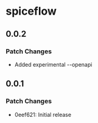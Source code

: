 # spiceflow

## 0.0.2

### Patch Changes

- Added experimental --openapi

## 0.0.1

### Patch Changes

- 0eef621: Initial release
